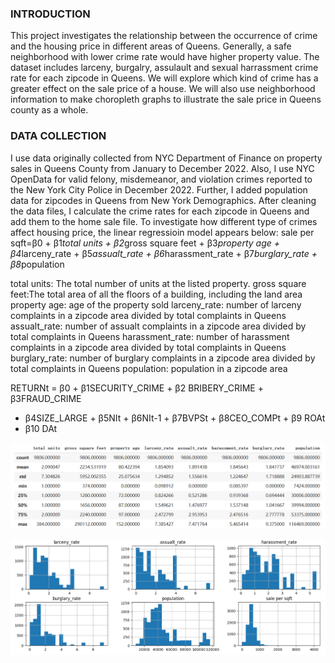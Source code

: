### INTRODUCTION

This project investigates the relationship between the occurrence of crime and the housing price in different areas of Queens. Generally, a safe neighborhood with lower crime rate would have higher property value. The dataset includes larceny, burgalry, assulault and sexual harrassment crime rate for each zipcode in Queens. We will explore which kind of crime has a greater effect on the sale price of a house. We will also use neighborhood information to make choropleth graphs to illustrate the sale price in Queens county as a whole.

### DATA COLLECTION

I use data originally collected from NYC Department of Finance on property sales in Queens County from January to December 2022. Also, I use NYC OpenData for valid felony, misdemeanor, and violation crimes reported to the New York City Police in December 2022. Further, I added population data for zipcodes in Queens from New York Demographics. After cleaning the data files, I calculate the crime rates for each zipcode in Queens and add them to the home sale file.
To investigate how different type of crimes affect housing price, the linear regressioin model appears below:
sale per sqft=β0 + β1*total units + β2*gross square feet + β3*property age + β4*larceny_rate + β5*assualt_rate + β6*harassment_rate + β7*burglary_rate + β8*population

total units: The total number of units at the listed property.
gross square feet:The total area of all the floors of a building, including the land area
property age: age of the property sold
larceny_rate: number of larceny complaints in a zipcode area divided by total complaints in Queens
assualt_rate: number of assualt complaints in a zipcode area divided by total complaints in Queens
harassment_rate: number of harassment complaints in a zipcode area divided by total complaints in Queens
burglary_rate: number of burglary complaints in a zipcode area divided by total complaints in Queens
population: population in a zipcode area

RETURNt = β0 + β1SECURITY_CRIME + β2 BRIBERY_CRIME + β3FRAUD_CRIME

- β4SIZE_LARGE + β5NIt + β6NIt-1 + β7BVPSt + β8CEO_COMPt + β9 ROAt
- β10 DAt

<p align="center">
  <img src="images/H19.png" />
</p>

<p align="center">
  <img src="images/H20.png" />
</p>

